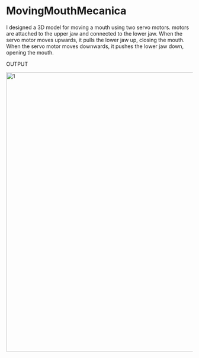 # MovingMouthMecanica

I designed a 3D model for moving a mouth using two servo motors. motors are attached to the upper jaw and connected to the lower jaw. When the servo motor moves upwards, it pulls the lower jaw up, closing the mouth. When the servo motor moves downwards, it pushes the lower jaw down, opening the mouth.

OUTPUT

<img width="754" alt="1" src="https://github.com/user-attachments/assets/764faa0e-db26-4af7-a3bb-03ea15cdeaa2">

